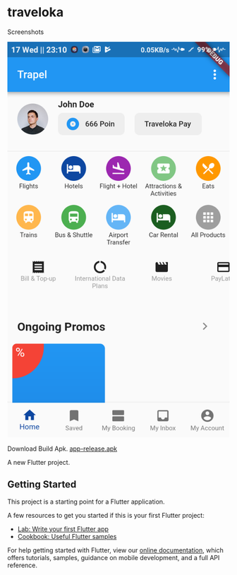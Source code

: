 # traveloka
Screenshots 

![alt text](https://raw.githubusercontent.com/pravodev/flutter-traveloka-ui-clone/master/screenshots/traveloka1.png "Logo Title Text 1")

Download Build Apk. [app-release.apk](https://github.com/pravodev/flutter-traveloka-ui-clone/raw/master/app-release.apk)

A new Flutter project.

## Getting Started

This project is a starting point for a Flutter application.

A few resources to get you started if this is your first Flutter project:

- [Lab: Write your first Flutter app](https://flutter.io/docs/get-started/codelab)
- [Cookbook: Useful Flutter samples](https://flutter.io/docs/cookbook)

For help getting started with Flutter, view our 
[online documentation](https://flutter.io/docs), which offers tutorials, 
samples, guidance on mobile development, and a full API reference.
